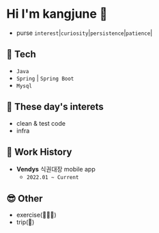 # Hi I'm kangjune 👦

- purse `interest`|`curiosity`|`persistence`|`patience`|


## 📖 Tech
- `Java`
- `Spring` | `Spring Boot`
- `Mysql`
  

## 🧐 These day's interets
- clean & test code
- infra


## 🏢 Work History
- **Vendys** 식권대장 mobile app
  - `2022.01 ~ Current`


## 😎 Other
- exercise(🎾🏋🏼)
- trip(🛫)
